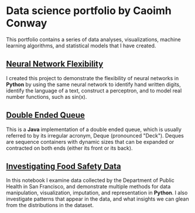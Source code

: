 # Data science portfolio by Caoimh Conway

This portfolio contains a series of data analyses, visualizations, machine learning algorithms, and statistical models that I have created.


## [Neural Network Flexibility](https://github.com/CaoimhConway/NeuralNetworkFlexibility)

I created this project to demonstrate the flexibility of neural networks in **Python** by using the same neural network to identify hand written digits, identify the language of a text, construct a perceptron, and to model real number functions, such as sin(x).


## [Double Ended Queue](https://github.com/CaoimhConway/DoubleEndedQueue)
This is a **Java** implementation of a double ended queue, which is usually referred to by its irregular acronym, Deque (pronounced "Deck").  Deques are sequence containers with dynamic sizes that can be expanded or contracted on both ends (either its front or its back). 

## [Investigating Food Safety Data](https://github.com/CaoimhConway/InvestigatingFoodSafetyData/blob/master/Investigating%20Food%20Safety%20Data.ipynb)

In this notebook I examine data collected by the Department of Public Health in San Francisco, and demonstrate multiple methods for data manipulation, visualization, imputation, and representation in **Python**. I also investigate patterns that appear in the data, and what insights we can glean from the distributions in the dataset.

